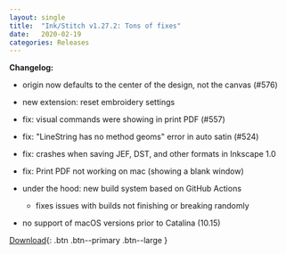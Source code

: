```yaml
---
layout: single
title:  "Ink/Stitch v1.27.2: Tons of fixes"
date:   2020-02-19
categories: Releases
---
```

**Changelog:**

  * origin now defaults to the center of the design, not the canvas (#576)
  * new extension: reset embroidery settings
  * fix: visual commands were showing in print PDF (#557)
  * fix: "LineString has no method geoms" error in auto satin (#524)
  * fix: crashes when saving JEF, DST, and other formats in Inkscape 1.0
  * fix: Print PDF not working on mac (showing a blank window)
  * under the hood: new build system based on GitHub Actions
    * fixes issues with builds not finishing or breaking randomly

  * no support of macOS versions prior to Catalina (10.15)

[Download](https://github.com/inkstitch/inkstitch/releases/tag/v1.27.0){: .btn .btn--primary .btn--large }
